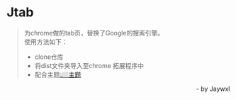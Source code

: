 # Jtab

> 为chrome做的tab页，替换了Google的搜索引擎。  
> 使用方法如下：
> * clone仓库
> * 将dist文件夹导入至chrome 拓展程序中
> * 配合主题[👆🏼主题](https://chrome.google.com/webstore/detail/french-bulldog/iaolabimkpccmflijejpfibcodmaakpe)
  <p align="right">- by Jaywxl</p>

